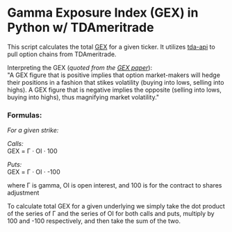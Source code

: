# Gamma Exposure Index (GEX) in Python w/ TDAmeritrade  
This script calculates the total [GEX](https://squeezemetrics.com/monitor/download/pdf/white_paper.pdf) for a given ticker.  It utilizes [tda-api](https://github.com/alexgolec/tda-api) to pull option chains from TDAmeritrade.  
  
Interpreting the GEX (_quoted from the [GEX paper](https://squeezemetrics.com/monitor/download/pdf/white_paper.pdf)_):  
"A GEX figure that is positive implies that option market-makers will hedge their positions in a fashion that stikes volatility (buying into lows, selling into highs). A GEX figure that is negative implies the opposite (selling into lows, buying into highs), thus magnifying market volatility."  
  
### Formulas:  
_For a given strike:_   

_Calls:_    
GEX = Г · OI · 100  
  
_Puts:_    
GEX = Г · OI · -100  
  
where Г is gamma, OI is open interest, and 100 is for the contract to shares adjustment  
  
To calculate total GEX for a given underlying we simply take the dot product of the series of Г and the series of OI for both calls and puts, multiply by 100 and -100 respectively, and then take the sum of the two.